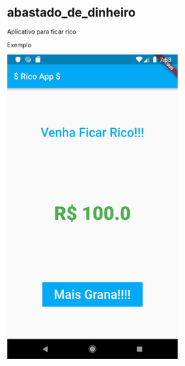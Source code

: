 # abastado_de_dinheiro

Aplicativo para ficar rico


Exemplo

<img src="Screenshot_1561665206.png" width="400">
